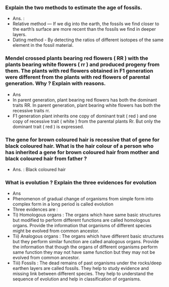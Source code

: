 ### Explain the two methods to estimate the age of fossils.
* Ans. :
* Relative method — If we dig into the earth, the fossils we find closer to the earth’s surface are more recent than the fossils we find in deeper layers. 
* Dating method - By detecting the ratios of different isotopes of the same element in the fossil material.
### Mendel crossed plants bearing red flowers ( RR ) with the plants bearing white flowers ( rr ) and produced progeny from them. The plants with red flowers obtained in F1 generation were different from the plants with red flowers of parental generation. Why ? Explain with reasons.
* Ans
* In parent generation, plant bearing red flowers has both the dominant traits RR. In parent generation, plant bearing white flowers has both the recessive traits rr.
* F1 generation plant inherits one copy of dominant trait ( red ) and one copy of recessive trait ( white ) from the parental plants Rr. But only the dominant trait ( red ) is expressed.

### The gene for brown coloured hair is recessive that of gene for black coloured hair. What is the hair colour of a person who has inherited a gene for brown coloured hair from mother and black coloured hair from father ?
* Ans. : Black coloured hair 

### What is evolution ? Explain the three evidences for evolution
* Ans
* Phenomenon of gradual change of organisms from simple form into complex form in a long period is called evolution
* Three evidences are :
* Ti) Homologous organs : The organs which have same basic structures but modified to perform different functions are called homologous organs. Provide the information that organisms of different species might be evolved from common ancestor. 
* Tii) Analogous organs : The organs which have different basic structures but they perform similar function are called analogous organs. Provide the information that though the organs of different organisms perform same function they may not have same function but they may not be evolved from common ancestor. 
* Tiii) Fossils : The dead remains of past organisms under the rocks/deep earthen layers are called fossils. They help to study evidence and missing link between different species. They help to understand the sequence of evolution and help in classification of organisms.
